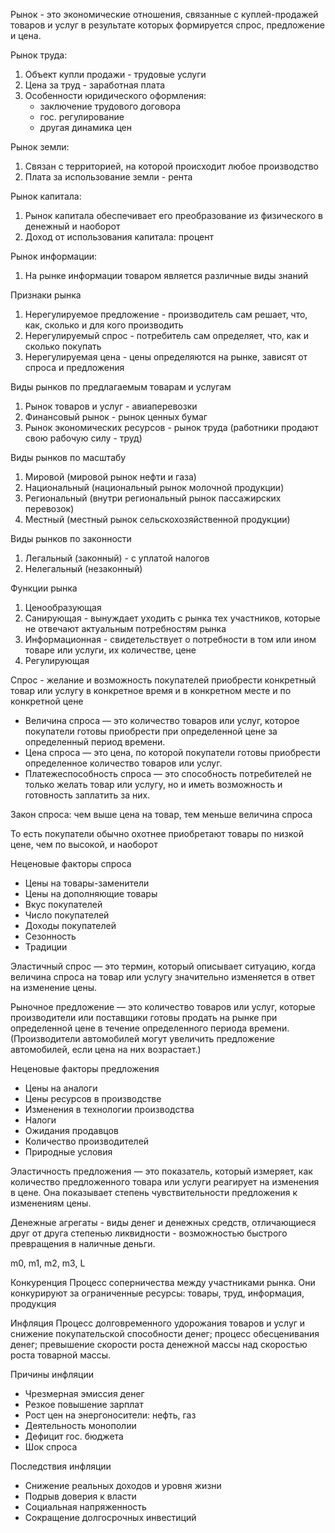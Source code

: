 Рынок - это экономические отношения, связанные с куплей-продажей товаров и услуг в результате которых формируется спрос, предложение и цена.

Рынок труда:
1. Объект купли продажи - трудовые услуги
2. Цена за труд - заработная плата
3. Особенности юридического оформления:
   - заключение трудового договора
   - гос. регулирование
   - другая динамика цен

Рынок земли:
1. Связан с территорией, на которой происходит любое производство
2.  Плата за использование земли - рента

Рынок капитала:
1. Рынок капитала обеспечивает его преобразование из физического в денежный и наоборот
2. Доход от использования капитала: процент

Рынок информации:
1. На рынке информации товаром является различные виды знаний

Признаки рынка
1. Нерегулируемое предложение - производитель сам решает, что, как, сколько и для кого производить
2. Нерегулируемый спрос - потребитель сам определяет, что, как и сколько покупать
3. Нерегулируемая цена - цены определяются на рынке, зависят от спроса и предложения

Виды рынков по предлагаемым товарам и услугам
1. Рынок товаров и услуг - авиаперевозки
2. Финансовый рынок - рынок ценных бумаг
3. Рынок экономических ресурсов - рынок труда (работники продают свою рабочую силу - труд)

Виды рынков по масштабу
1. Мировой (мировой рынок нефти и газа)
2. Национальный (национальный рынок молочной продукции)
3. Региональный (внутри региональный рынок пассажирских перевозок)
4. Местный (местный рынок сельскохозяйственной продукции)

Виды рынков по законности
1. Легальный (законный) - с уплатой налогов
2. Нелегальный (незаконный)



Функции рынка 
1. Ценообразующая
2. Санирующая - вынуждает уходить с рынка тех участников, которые не отвечают актуальным потребностям рынка
3. Информационная - свидетельствует о потребности в том или ином товаре или услуги, их количестве, цене
4. Регулирующая


Спрос - желание и возможность покупателей приобрести конкретный товар или услугу в конкретное время и в конкретном месте и по конкретной цене

- Величина спроса — это количество товаров или услуг, которое покупатели готовы приобрести при определенной цене за определенный период времени.
- Цена спроса — это цена, по которой покупатели готовы приобрести определенное количество товаров или услуг.
- Платежеспособность спроса — это способность потребителей не только желать товар или услугу, но и иметь возможность и готовность заплатить за них.


Закон спроса: чем выше цена на товар, тем меньше величина спроса

То есть покупатели обычно охотнее приобретают товары по низкой цене, чем по высокой, и наоборот

Неценовые факторы спроса
- Цены на товары-заменители
- Цены на дополняющие товары
- Вкус покупателей
- Число покупателей
- Доходы покупателей 
- Сезонность
- Традиции

Эластичный спрос — это термин, который описывает ситуацию, когда величина спроса на товар или услугу значительно изменяется в ответ на изменение цены.


Рыночное предложение — это количество товаров или услуг, которые производители или поставщики готовы продать на рынке при определенной цене в течение определенного периода времени. (Производители автомобилей могут увеличить предложение автомобилей, если цена на них возрастает.)

Неценовые факторы предложения
- Цены на аналоги
- Цены ресурсов в производстве
- Изменения в технологии производства
- Налоги
- Ожидания продавцов
- Количество производителей
- Природные условия

Эластичность предложения — это  показатель, который измеряет, как количество предложенного товара или услуги реагирует на изменения в цене. Она показывает степень чувствительности предложения к изменениям цены.

Денежные агрегаты - виды денег и денежных средств, отличающиеся друг от друга степенью ликвидности - возможностью быстрого превращения в наличные деньги.

m0, m1, m2, m3, L


Конкуренция
Процесс соперничества между участниками рынка. Они конкурируют за ограниченные ресурсы: товары, труд, информация, продукция


Инфляция
Процесс долговременного удорожания товаров и услуг и снижение покупательской способности денег; процесс обесценивания денег; превышение скорости роста денежной массы над скоростью роста товарной массы.

Причины инфляции
- Чрезмерная эмиссия денег
- Резкое повышение зарплат
- Рост цен на энергоносители: нефть, газ
- Деятельность монополии
- Дефицит гос. бюджета
- Шок спроса


Последствия инфляции
- Снижение реальных доходов и уровня жизни
- Подрыв доверия к власти
- Социальная напряженность
- Сокращение долгосрочных инвестиций